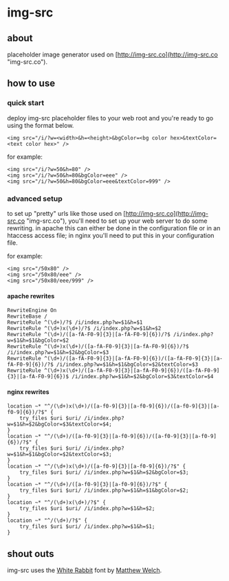 # img-src #

## about ##

placeholder image generator used on [http://img-src.co](http://img-src.co "img-src.co").

## how to use ##

### quick start ###

deploy img-src placeholder files to your web root and you're ready to go using the format below.

    <img src="/i/?w=<width>&h=<height>&bgColor=<bg color hex>&textColor=<text color hex>" />

for example:

	<img src="/i/?w=50&h=80" />
	<img src="/i/?w=50&h=80&bgColor=eee" />
	<img src="/i/?w=50&h=80&bgColor=eee&textColor=999" />

### advanced setup ###

to set up "pretty" urls like those used on [http://img-src.co](http://img-src.co "img-src.co"), you'll need to set up your web server to do some rewriting. in apache this can either be done in the configuration file or in an htaccess access file; in nginx you'll need to put this in your configuration file.

for example:

	<img src="/50x80" />
	<img src="/50x80/eee" />
	<img src="/50x80/eee/999" />

#### apache rewrites ####

	RewriteEngine On
	RewriteBase /
	RewriteRule ^(\d+)/?$ /i/index.php?w=$1&h=$1
	RewriteRule ^(\d+)x(\d+)/?$ /i/index.php?w=$1&h=$2
	RewriteRule ^(\d+)/([a-fA-F0-9]{3}|[a-fA-F0-9]{6})/?$ /i/index.php?w=$1&h=$1&bgColor=$2
	RewriteRule ^(\d+)x(\d+)/([a-fA-F0-9]{3}|[a-fA-F0-9]{6})/?$ /i/index.php?w=$1&h=$2&bgColor=$3
	RewriteRule ^(\d+)/([a-fA-F0-9]{3}|[a-fA-F0-9]{6})/([a-fA-F0-9]{3}|[a-fA-F0-9]{6})/?$ /i/index.php?w=$1&h=$1&bgColor=$2&textColor=$3
	RewriteRule ^(\d+)x(\d+)/([a-fA-F0-9]{3}|[a-fA-F0-9]{6})/([a-fA-F0-9]{3}|[a-fA-F0-9]{6})$ /i/index.php?w=$1&h=$2&bgColor=$3&textColor=$4

#### nginx rewrites ####

	location ~* "^/(\d+)x(\d+)/([a-f0-9]{3}|[a-f0-9]{6})/([a-f0-9]{3}|[a-f0-9]{6})/?$" {
	    try_files $uri $uri/ /i/index.php?w=$1&h=$2&bgColor=$3&textColor=$4;
	}
	location ~* "^/(\d+)/([a-f0-9]{3}|[a-f0-9]{6})/([a-f0-9]{3}|[a-f0-9]{6})/?$" {
	    try_files $uri $uri/ /i/index.php?w=$1&h=$1&bgColor=$2&textColor=$3;
	}
	location ~* "^/(\d+)x(\d+)/([a-f0-9]{3}|[a-f0-9]{6})/?$" {
	    try_files $uri $uri/ /i/index.php?w=$1&h=$2&bgColor=$3;
	}
	location ~* "^/(\d+)/([a-f0-9]{3}|[a-f0-9]{6})/?$" {
	    try_files $uri $uri/ /i/index.php?w=$1&h=$1&bgColor=$2;
	}
	location ~* "^/(\d+)x(\d+)/?$" {
	    try_files $uri $uri/ /i/index.php?w=$1&h=$2;
	}
	location ~* "^/(\d+)/?$" {
	    try_files $uri $uri/ /i/index.php?w=$1&h=$1;
	}

## shout outs ##

img-src uses the [White Rabbit](http://www.squaregear.net/fonts/whitrabt.shtml "White Rabbit") font by [Matthew Welch](http://www.squaregear.net/ "Matthew Welch").